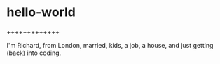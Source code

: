 # hello-world
+++++++++++++

I'm Richard, from London, married, kids, a job, a house, and just getting (back) into coding. 
